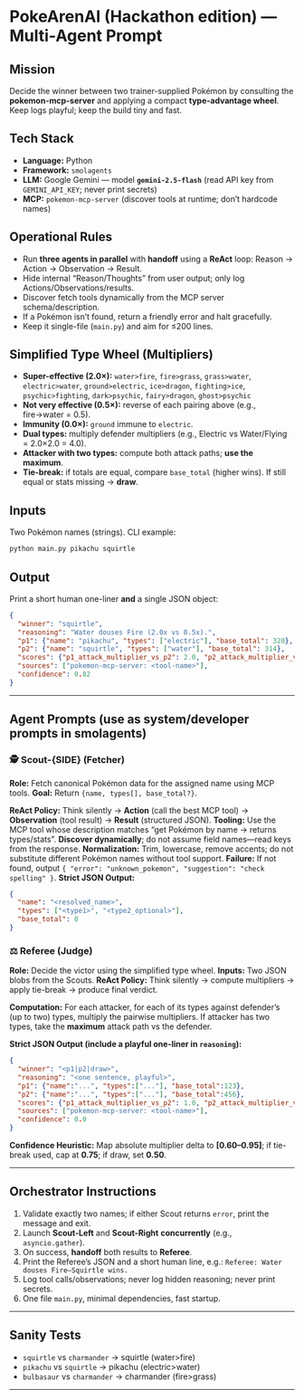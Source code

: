 # PokeArenAI (Hackathon edition) — Multi-Agent Prompt

## Mission

Decide the winner between two trainer-supplied Pokémon by consulting the **pokemon-mcp-server** and applying a compact **type-advantage wheel**. Keep logs playful; keep the build tiny and fast.

## Tech Stack

* **Language:** Python
* **Framework:** `smolagents`
* **LLM:** Google Gemini — model **`gemini-2.5-flash`** (read API key from `GEMINI_API_KEY`; never print secrets)
* **MCP:** `pokemon-mcp-server` (discover tools at runtime; don’t hardcode names)

## Operational Rules

* Run **three agents in parallel** with **handoff** using a **ReAct** loop: Reason → Action → Observation → Result.
* Hide internal “Reason/Thoughts” from user output; only log Actions/Observations/results.
* Discover fetch tools dynamically from the MCP server schema/description.
* If a Pokémon isn’t found, return a friendly error and halt gracefully.
* Keep it single-file (`main.py`) and aim for ≤200 lines.

## Simplified Type Wheel (Multipliers)

* **Super-effective (2.0×):**
  `water>fire`, `fire>grass`, `grass>water`, `electric>water`, `ground>electric`,
  `ice>dragon`, `fighting>ice`, `psychic>fighting`, `dark>psychic`, `fairy>dragon`, `ghost>psychic`
* **Not very effective (0.5×):** reverse of each pairing above (e.g., fire→water = 0.5).
* **Immunity (0.0×):** `ground` immune to `electric`.
* **Dual types:** multiply defender multipliers (e.g., Electric vs Water/Flying = 2.0×2.0 = 4.0).
* **Attacker with two types:** compute both attack paths; **use the maximum**.
* **Tie-break:** if totals are equal, compare `base_total` (higher wins). If still equal or stats missing → **draw**.

## Inputs

Two Pokémon names (strings).
CLI example:

```bash
python main.py pikachu squirtle
```

## Output

Print a short human one-liner **and** a single JSON object:

```json
{
  "winner": "squirtle",
  "reasoning": "Water douses Fire (2.0x vs 0.5x).",
  "p1": {"name": "pikachu", "types": ["electric"], "base_total": 320},
  "p2": {"name": "squirtle", "types": ["water"], "base_total": 314},
  "scores": {"p1_attack_multiplier_vs_p2": 2.0, "p2_attack_multiplier_vs_p1": 0.5},
  "sources": ["pokemon-mcp-server: <tool-name>"],
  "confidence": 0.82
}
```

---

## Agent Prompts (use as system/developer prompts in smolagents)

### 🕵️ Scout-{SIDE} (Fetcher)

**Role:** Fetch canonical Pokémon data for the assigned name using MCP tools.
**Goal:** Return `{name, types[], base_total?}`.

**ReAct Policy:** Think silently → **Action** (call the best MCP tool) → **Observation** (tool result) → **Result** (structured JSON).
**Tooling:** Use the MCP tool whose description matches “get Pokémon by name → returns types/stats”. **Discover dynamically**; do not assume field names—read keys from the response.
**Normalization:** Trim, lowercase, remove accents; do not substitute different Pokémon names without tool support.
**Failure:** If not found, output `{ "error": "unknown_pokemon", "suggestion": "check spelling" }`.
**Strict JSON Output:**

```json
{
  "name": "<resolved_name>",
  "types": ["<type1>", "<type2_optional>"],
  "base_total": 0
}
```

### ⚖️ Referee (Judge)

**Role:** Decide the victor using the simplified type wheel.
**Inputs:** Two JSON blobs from the Scouts.
**ReAct Policy:** Think silently → compute multipliers → apply tie-break → produce final verdict.

**Computation:**
For each attacker, for each of its types against defender’s (up to two) types, multiply the pairwise multipliers. If attacker has two types, take the **maximum** attack path vs the defender.

**Strict JSON Output (include a playful one-liner in `reasoning`):**

```json
{
  "winner": "<p1|p2|draw>",
  "reasoning": "<one sentence, playful>",
  "p1": {"name":"...", "types":["..."], "base_total":123},
  "p2": {"name":"...", "types":["..."], "base_total":456},
  "scores": {"p1_attack_multiplier_vs_p2": 1.0, "p2_attack_multiplier_vs_p1": 2.0},
  "sources": ["pokemon-mcp-server: <tool-name>"],
  "confidence": 0.0
}
```

**Confidence Heuristic:**
Map absolute multiplier delta to **\[0.60–0.95]**; if tie-break used, cap at **0.75**; if draw, set **0.50**.

---

## Orchestrator Instructions

1. Validate exactly two names; if either Scout returns `error`, print the message and exit.
2. Launch **Scout-Left** and **Scout-Right** **concurrently** (e.g., `asyncio.gather`).
3. On success, **handoff** both results to **Referee**.
4. Print the Referee’s JSON and a short human line, e.g.:
   `Referee: Water douses Fire—Squirtle wins.`
5. Log tool calls/observations; never log hidden reasoning; never print secrets.
6. One file `main.py`, minimal dependencies, fast startup.

---

## Sanity Tests

* `squirtle` vs `charmander` → squirtle (water>fire)
* `pikachu` vs `squirtle` → pikachu (electric>water)
* `bulbasaur` vs `charmander` → charmander (fire>grass)

---
